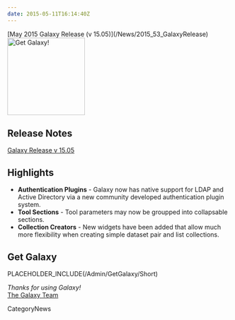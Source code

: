 ```yaml
---
date: 2015-05-11T16:14:40Z
---
```

<div class='newsItemHeader'>[May 2015 Galaxy Release (v 15.05)](/News/2015_53_GalaxyRelease)</div>

<div class='right'><a href='http://getgalaxy.org'><img src='/Images/Logos/GetGalaxyOrg.png' alt='Get Galaxy!' width=175 /></a></div>
 
## Release Notes

[Galaxy Release v 15.05](http://galaxy.readthedocs.org/en/master/releases/15.05_announce.html)

## Highlights
* **Authentication Plugins** - Galaxy now has native support for LDAP and Active Directory via a new community developed authentication plugin system.
* **Tool Sections** - Tool parameters may now be groupped into collapsable sections.
* **Collection Creators** - New widgets have been added that allow much more flexibility when creating simple dataset pair and list collections.

## Get Galaxy
PLACEHOLDER_INCLUDE(/Admin/GetGalaxy/Short)



*Thanks for using Galaxy!* <br />
[The Galaxy Team](/src/GalaxyTeam/index.md)


CategoryNews
